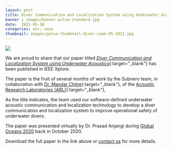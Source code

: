```yaml
---
layout: post
title: Diver Communication and Localization System using Underwater Acoustics
banner : images/banner-pulse-standard.jpg
date:  2021-05-10
categories: wnc; news
thumbnail: images/pulse-thumbnail-diver-comm-05-2021.jpg
---
```

<div class='pulse-img-div'>
    <img src="{{site.baseurl}}/images/pulse-thumbnail-diver-comm-05-2021.jpg" class='pulse-img'>
</div>

We are proud to share that our paper titled [_Diver Communication and Localization System using Underwater Acoustics_](https://ieeexplore.ieee.org/abstract/document/9389462){:target="_blank"} has been published in IEEE Xplore.

The paper is the fruit of several months of work by the Subnero team, in collaboration with [Dr. Mandar Chitre](https://arl.nus.edu.sg/people/mandar-chitre/){:target="_blank"}, of the [Acoustic Research Laboratories (ARL)](https://arl.nus.edu.sg/){:target="_blank"},

As the title indicates, the team used our software-defined underwater acoustic communication and localization technology to develop a diver communication and localization system to improve operational safety of underwater divers.

The paper was presented virtually by Dr. Prasad Anjangi during [Global Oceans 2020](https://global20.oceansconference.org/) back in October 2020.

Download the full paper in the link above or [contact us](https://subnero.com/contact/) for more details.
